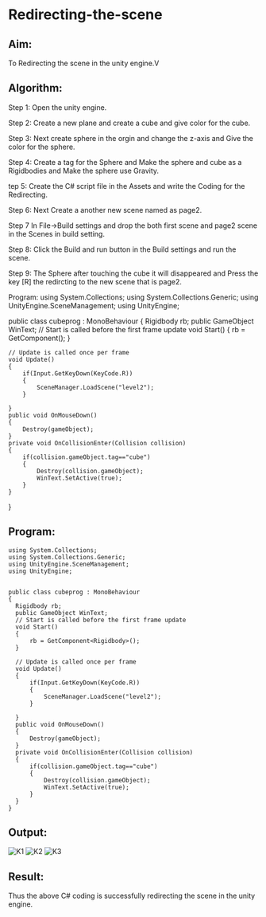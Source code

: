 # Redirecting-the-scene

## Aim:
To Redirecting the scene in the unity engine.V


## Algorithm:
Step 1:
Open the unity engine.

Step 2:
Create a new plane and create a cube and give color for the cube.

Step 3:
Next create sphere in the orgin and change the z-axis and Give the color for the sphere.

Step 4:
Create a tag for the Sphere and Make the sphere and cube as a Rigidbodies and Make the sphere use Gravity.

tep 5:
Create the C# script file in the Assets and write the Coding for the Redirecting.

Step 6:
Next Create a another new scene named as page2.

Step 7
In File->Build settings and drop the both first scene and page2 scene in the Scenes in build setting.

Step 8:
Click the Build and run button in the Build settings and run the scene.

Step 9:
The Sphere after touching the cube it will disappeared and Press the key [R] the redircting to the new scene that is page2.

Program:
using System.Collections;
using System.Collections.Generic;
using UnityEngine.SceneManagement;
using UnityEngine;


public class cubeprog : MonoBehaviour
{
    Rigidbody rb;
    public GameObject WinText;
    // Start is called before the first frame update
    void Start()
    {
        rb = GetComponent<Rigidbody>(); 
    }

    // Update is called once per frame
    void Update()
    {
        if(Input.GetKeyDown(KeyCode.R))
        {
            SceneManager.LoadScene("level2");
        }
        
    }
    public void OnMouseDown()
    {
        Destroy(gameObject);
    }
    private void OnCollisionEnter(Collision collision)
    {
        if(collision.gameObject.tag=="cube")
        {
            Destroy(collision.gameObject);
            WinText.SetActive(true);
        }
    }
}


## Program:
  ~~~
using System.Collections;
using System.Collections.Generic;
using UnityEngine.SceneManagement;
using UnityEngine;


public class cubeprog : MonoBehaviour
{
    Rigidbody rb;
    public GameObject WinText;
    // Start is called before the first frame update
    void Start()
    {
        rb = GetComponent<Rigidbody>(); 
    }

    // Update is called once per frame
    void Update()
    {
        if(Input.GetKeyDown(KeyCode.R))
        {
            SceneManager.LoadScene("level2");
        }
        
    }
    public void OnMouseDown()
    {
        Destroy(gameObject);
    }
    private void OnCollisionEnter(Collision collision)
    {
        if(collision.gameObject.tag=="cube")
        {
            Destroy(collision.gameObject);
            WinText.SetActive(true);
        }
    }
}
~~~
## Output:
  ![K1](https://github.com/Gayathriraj18/Redirecting-the-scene/assets/94154854/193c4fae-1a62-4813-8c8e-4291e9ddbcfa)
![K2](https://github.com/Gayathriraj18/Redirecting-the-scene/assets/94154854/b64bd073-829b-405b-adbc-41a16d228280)
![K3](https://github.com/Gayathriraj18/Redirecting-the-scene/assets/94154854/f2c8b5c2-c0a8-4c44-9480-e8f85a530eef)


## Result:
  Thus the above C# coding is successfully redirecting the scene in the unity engine.
